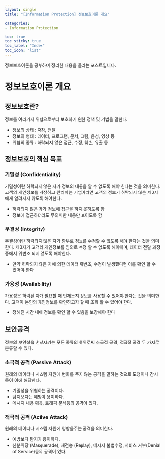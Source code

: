 ```yaml
---
layout: single
title: "[Information Protection] 정보보호이론 개요"

categories:
- Information Protection

toc: true
toc_sticky: true
toc_label: "Index"
toc_icon: "list"
---
```


정보보호이론을 공부하며 정리한 내용을 올리는 포스트입니다.

# 정보보호이론 개요

## 정보보호란?

정보를 여러가지 위협으로부터 보호하기 윈한 정책 및 기법을 말한다.

- 정보의 상태 : 저장, 전달
- 정보의 형태 : 데이터, 프로그램, 문서, 그림, 음성, 영상 등
- 위협의 종류 : 허락되지 않은 접근, 수정, 훼손, 유출 등

## 정보보호의 핵심 목표

### 기밀성 (Confidentiality)

기밀성이란 허락되지 않은 자가 정보의 내용을 알 수 없도록 해야 한다는 것을 의미한다.
고객의 개인정보를 저장하고 관리하는 기업이라면 고객의 정보가 허락되지 않은 제3자에게 알려지지 않도록 해야한다.

- 허락되지 않은 자가 정보에 접근을 하지 못하도록 함
- 정보에 접근하더라도 무의미한 내용만 보이도록 함

### 무결성 (Integrity)

무결성이란 허락되지 않은 자가 함부로 정보를 수정할 수 없도록 해야 한다는 것을 의미한다.
제3자가 고객의 개인정보를 임의로 수정 할 수 없도록 해야하며, 데이터 전달 과정중에서 위변조 되지 않도록 해야한다.

- 만약 허락되지 않은 자에 의한 데이터 위변조, 수정이 발생했다면 이를 확인 할 수 있어야 한다

### 가용성 (Availability)

가용성은 허락된 자가 필요할 때 언제든지 정보를 사용할 수 있어야 한다는 것을 의미한다.
고객이 본인의 개인정보를 확인하고자 할 때 조회 할 수 있어야 한다.

- 정해진 시간 내에 정보를 확인 할 수 있음을 보장해야 한다

## 보안공격

정보의 보안성을 손상시키는 모든 종류의 행위로써 소극적 공격, 적극정 공격 두 가지로 분류할 수 있다.

### 소극적 공격 (Passive Attack)

원래의 데이터나 시스템 자원에 변화를 주지 않는 공격을 말하는 것으로 도청이나 감시등이 이에 해당한다.

- 기밀성을 위협하는 공격이다.
- 탐지보다는 예방이 용이하다.
- 메시지 내용 획득, 트래픽 분석등의 공격이 있다.

### 적극적 공격 (Active Attack)

원래의 데이터나 시스템 자원에 영향을주는 공격을 의미한다.

- 예방보다 탐지가 용이하다.
- 신분위장 (Masquerade), 재전송 (Replay), 메시지 불법수정, 서비스 거부(Denial of Service)등의 공격이 있다.